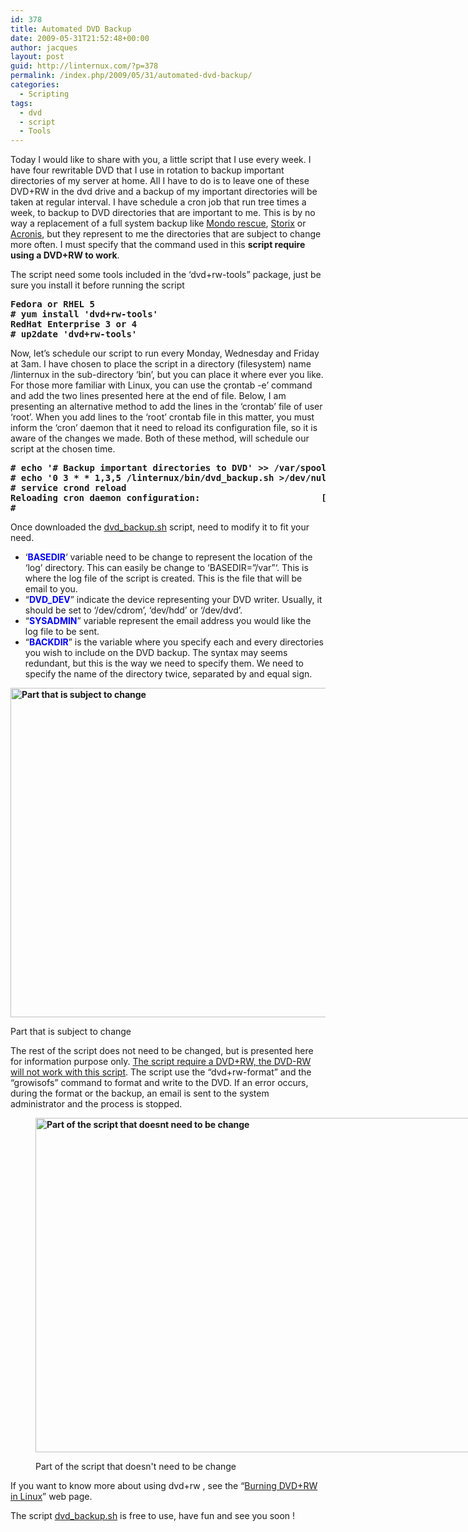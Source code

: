 ```yaml
---
id: 378
title: Automated DVD Backup
date: 2009-05-31T21:52:48+00:00
author: jacques
layout: post
guid: http://linternux.com/?p=378
permalink: /index.php/2009/05/31/automated-dvd-backup/
categories:
  - Scripting
tags:
  - dvd
  - script
  - Tools
---
```

Today I would like to share with you, a little script that I use every week. I have four rewritable DVD that I use in rotation to backup important directories of my server at home. All I have to do is to leave one of these DVD+RW in the dvd drive and a backup of my important directories will be taken at regular interval. I have schedule a cron job that run tree times a week, to backup to DVD directories that are important to me. This is by no way a replacement of a full system backup like [Mondo rescue](http://www.mondorescue.org/), [Storix](http://www.storix.com/) or [Acronis](http://www.acronis.com/enterprise/products/ATISLin/), but they represent to me the directories that are subject to change more often. I must specify that the command used in this **script require using a DVD+RW to work**.

<!--more--> The script need some tools included in the &#8216;dvd+rw-tools&#8221; package, just be sure you install it before running the script

<pre><strong>Fedora or RHEL 5
# yum install 'dvd+rw-tools'
RedHat Enterprise 3 or 4
# up2date 'dvd+rw-tools'
</strong></pre>

Now, let&#8217;s schedule our script to run every Monday, Wednesday and Friday at 3am. I have chosen to place the script in a directory (filesystem) name /linternux in the sub-directory &#8216;bin&#8217;, but you can place it where ever you like. For those more familiar with Linux, you can use the çrontab -e&#8217; command and add the two lines presented here at the end of file. Below, I am presenting an alternative method to add the lines in the &#8216;crontab&#8217; file of user &#8216;root&#8217;. When you add lines to the &#8216;root&#8217; crontab file in this matter, you must inform the &#8216;cron&#8217; daemon that it need to reload its configuration file, so it is aware of the changes we made. Both of these method, will schedule our script at the chosen time.

<pre><strong># echo '# Backup important directories to DVD' &gt;&gt; /var/spool/cron/root
# echo '0 3 * * 1,3,5 /linternux/bin/dvd_backup.sh &gt;/dev/null 2&gt;&1' &gt;&gt; /var/spool/cron/root
# service crond reload
Reloading cron daemon configuration:                       [  OK  ]
#</strong></pre>

Once downloaded the [dvd_backup.sh](http://linternux.com/download/dvd_backup.sh "Download Script") script, need to modify it to fit your need.

  * &#8216;<span style="color: #0000ff;"><strong>BASEDIR</strong></span>&#8216; variable need to be change to represent the location of the &#8216;log&#8217; directory. This can easily be change to &#8216;BASEDIR=&#8221;/var&#8221;&#8216;. This is where the log file of the script is created. This is the file that will be email to you.
  * &#8220;**<span style="color: #0000ff;">DVD_DEV</span>**&#8221; indicate the device representing your DVD writer. Usually, it should be set to &#8216;/dev/cdrom&#8217;, &#8216;dev/hdd&#8217; or &#8216;/dev/dvd&#8217;.
  * &#8220;**<span style="color: #0000ff;">SYSADMIN</span>**&#8221; variable represent the email address you would like the log file to be sent.
  * &#8220;**<span style="color: #0000ff;">BACKDIR</span>**&#8221; is the variable where you specify each and every directories you wish to include on the DVD backup. The syntax may seems redundant, but this is the way we need to specify them. We need to specify the name of the directory twice, separated by and equal sign.<figure style="width: 576px" class="wp-caption aligncenter">

**<img loading="lazy" title="dvd_backup.sh - Figure 1" src="http://linternux.com/images/dvd_backup_figure1.png" alt="Part that is subject to change " width="576" height="527" />**<figcaption class="wp-caption-text">Part that is subject to change </figcaption></figure> 

The rest of the script does not need to be changed, but is presented here for information purpose only. <span style="text-decoration: underline;">The script require a DVD+RW, the DVD-RW will not work with this script</span>. The script use the &#8220;dvd+rw-format&#8221; and the &#8220;growisofs&#8221; command to format and write to the DVD. If an error occurs, during the format or the backup, an email is sent to the system administrator and the process is stopped.<figure style="width: 991px" class="wp-caption aligncenter">

**<img loading="lazy" title="dvd_backup_figure2" src="http://linternux.com/images/dvd_backup_figure2.png" alt="Part of the script that doesnt need to be change" width="991" height="535" />**<figcaption class="wp-caption-text">Part of the script that doesn't need to be change</figcaption></figure> 

If you want to know more about using dvd+rw , see the &#8220;[Burning DVD+RW in Linux](http://www.physics.ucsb.edu/~pcs/apps/linux_dvdr_burning.html)&#8221; web page.

The script [dvd_backup.sh](http://linternux.com/download/dvd_backup.sh) is free to use, have fun and see you soon !